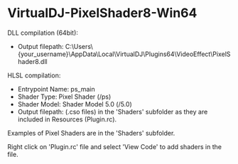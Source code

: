 # VirtualDJ-PixelShader8-Win64

DLL compilation (64bit):
- Output filepath: C:\Users\\{your_username}\AppData\Local\VirtualDJ\Plugins64\VideoEffect\PixelShader8.dll

HLSL compilation:
- Entrypoint Name: ps_main
- Shader Type: Pixel Shader (/ps)
- Shader Model: Shader Model 5.0 (/5.0)
- Output filepath: (.cso files) in the 'Shaders' subfolder as they are included in Resources (Plugin.rc).

Examples of Pixel Shaders are in the 'Shaders' subfolder.

Right click on 'Plugin.rc' file and select 'View Code' to add shaders in the file.
